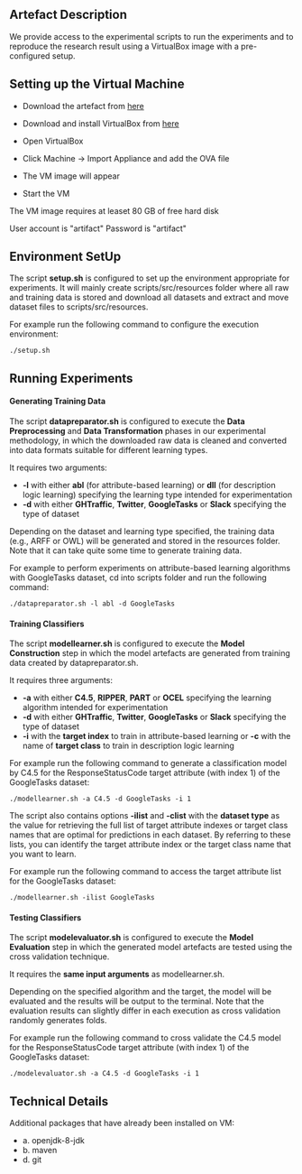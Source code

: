 ## Artefact Description

We provide access to the experimental scripts to run the experiments and to reproduce the research result using a VirtualBox image with a pre-configured setup.

## Setting up the Virtual Machine

- Download the artefact from [here](https://zenodo.org/record/1034573/files/ghtraffic-artifact-1.0.0.zip)

- Download and install VirtualBox from [here](https://www.virtualbox.org/) 
- Open VirtualBox 
- Click Machine → Import Appliance and add the OVA file 
- The VM image will appear
- Start the VM

The VM image requires at leaset 80 GB of free hard disk

User account is "artifact"
Password is "artifact"

## Environment SetUp

The script **setup.sh** is configured to set up the environment appropriate for experiments. It will mainly create scripts/src/resources folder where all raw and training data is stored and download all datasets and extract and move dataset files to scripts/src/resources.

For example run the following command to configure the execution environment:

```
./setup.sh 
```

## Running Experiments

#### Generating Training Data

The script **datapreparator.sh** is configured to execute the **Data Preprocessing** and **Data Transformation** phases in our experimental methodology, in which the downloaded raw data is cleaned and converted into data formats suitable for different learning types. 

It requires two arguments: 

- **-l** with either **abl** (for attribute-based learning) or **dll** (for description logic learning) specifying the learning type intended for experimentation
- **-d** with either **GHTraffic**, **Twitter**, **GoogleTasks** or **Slack** specifying the type of dataset

Depending on the dataset and learning type specified, the training data (e.g., ARFF or OWL) will be generated and stored in the resources folder. Note that it can take quite some time to generate training data.

For example to perform experiments on attribute-based learning algorithms with GoogleTasks dataset, cd into scripts folder and run the following command:

```
./datapreparator.sh -l abl -d GoogleTasks
```

#### Training Classifiers

The script **modellearner.sh** is configured to execute the **Model Construction** step in which the model artefacts are generated from training data created by datapreparator.sh.

It requires three arguments: 

- **-a** with either **C4.5**, **RIPPER**, **PART** or **OCEL** specifying the learning algorithm intended for experimentation
- **-d** with either **GHTraffic**, **Twitter**, **GoogleTasks** or **Slack** specifying the type of dataset
- **-i** with the **target index** to train in attribute-based learning or **-c** with the name of **target class** to train in description logic learning

For example run the following command to generate a classification model by C4.5 for the ResponseStatusCode target attribute (with index 1) of the GoogleTasks dataset:

```
./modellearner.sh -a C4.5 -d GoogleTasks -i 1
```

The script also contains options **-ilist** and **-clist** with the **dataset type** as the value for retrieving the full list of target attribute indexes or target class names that are optimal for predictions in each dataset. By referring to these lists, you can identify the target attribute index or the target class name that you want to learn.

For example run the following command to access the target attribute list for the GoogleTasks dataset:

```
./modellearner.sh -ilist GoogleTasks
```

#### Testing Classifiers

The script **modelevaluator.sh** is configured to execute the **Model Evaluation** step in which the generated model artefacts are tested using the cross validation technique.

It requires the **same input arguments** as modellearner.sh.

Depending on the specified algorithm and the target, the model will be evaluated and the results will be output to the terminal. Note that the evaluation results can slightly differ in each execution as cross validation randomly generates folds.

For example run the following command to cross validate the C4.5 model for the ResponseStatusCode target attribute (with index 1) of the GoogleTasks dataset:

```
./modelevaluator.sh -a C4.5 -d GoogleTasks -i 1
```

## Technical Details

Additional packages that have already been installed on VM:

- a. openjdk-8-jdk
- b. maven
- d. git

